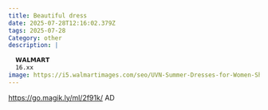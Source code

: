 ```yaml
---
title: Beautiful dress
date: 2025-07-28T12:16:02.379Z
tags: 2025-07-28
Category: other
description: |
  
  𝗪𝗔𝗟𝗠𝗔𝗥𝗧
  16.xx
image: https://i5.walmartimages.com/seo/UVN-Summer-Dresses-for-Women-Short-Sleeve-V-Neck-A-Line-Midi-Dress-Boho-Beach-Floral-Print-Sundress_1aea5721-75e4-40f6-bc05-e6e107e0e6d1.1c70767920862ef308e251b70ccddb4c.jpeg?odnHeight=640&odnWidth=640&odnBg=FFFFFF
---
```

https://go.magik.ly/ml/2f91k/
AD